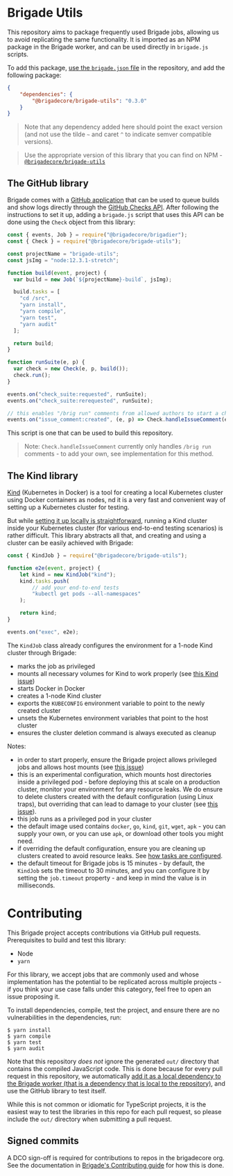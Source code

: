 # Brigade Utils

This repository aims to package frequently used Brigade jobs, allowing us to avoid replicating the same functionality. It is imported as an NPM package in the Brigade worker, and can be used directly in `brigade.js` scripts.

To add this package, [use the `brigade.json` file][brigade-json] in the repository, and add the following package:

```json
{
    "dependencies": {
        "@brigadecore/brigade-utils": "0.3.0"
    }
}
```

> Note that any dependency added here should point the exact version (and not use the tilde `~` and caret `^` to indicate semver compatible versions).

> Use the appropriate version of this library that you can find on NPM - [`@brigadecore/brigade-utils`][npm]


## The GitHub library

Brigade comes with a [GitHub application][gh-app] that can be used to queue builds and show logs directly through the [GitHub Checks API][checks-api]. After following the instructions to set it up, adding a `brigade.js` script that uses this API can be done using the `Check` object from this library:

```javascript
const { events, Job } = require("@brigadecore/brigadier");
const { Check } = require("@brigadecore/brigade-utils");

const projectName = "brigade-utils";
const jsImg = "node:12.3.1-stretch";

function build(event, project) {
  var build = new Job(`${projectName}-build`, jsImg);

  build.tasks = [
    "cd /src",
    "yarn install",
    "yarn compile",
    "yarn test",
    "yarn audit"
  ];

  return build;
}

function runSuite(e, p) {
  var check = new Check(e, p, build());
  check.run();
}

events.on("check_suite:requested", runSuite);
events.on("check_suite:rerequested", runSuite);

// this enables "/brig run" comments from allowed authors to start a check run
events.on("issue_comment:created", (e, p) => Check.handleIssueComment(e, p, runSuite));
```

This script is one that can be used to build this repository.

> Note: `Check.handleIssueComment` currently only handles `/brig run` comments - to add your own, see implementation for this method.

## The Kind library

[Kind][kind] (Kubernetes in Docker) is a tool for creating a local Kubernetes cluster using Docker containers as nodes, nd it is a very fast and convenient way of setting up a Kubernetes cluster for testing.

But while [setting it up locally is straightforward][kind-getting-started], running a Kind cluster inside your Kubernetes cluster (for various end-to-end testing scenarios) is rather difficult. This library abstracts all that, and creating and using a cluster can be easily achieved with Brigade:

```js
const { KindJob } = require("@brigadecore/brigade-utils");

function e2e(event, project) {
    let kind = new KindJob("kind");
    kind.tasks.push(
        // add your end-to-end tests
        "kubectl get pods --all-namespaces"
    );

    return kind;
}

events.on("exec", e2e);
```

The `KindJob` class already configures the environment for a 1-node Kind cluster through Brigade:

- marks the job as privileged
- mounts all necessary volumes for Kind to work properly (see [this Kind issue](https://github.com/kubernetes-sigs/kind/issues/303#issuecomment-518593664))
- starts Docker in Docker
- creates a 1-node Kind cluster
- exports the `KUBECONFIG` environment variable to point to the newly created cluster
- unsets the Kubernetes environment variables that point to the host cluster 
- ensures the cluster deletion command is always executed as cleanup

Notes:

- in order to start properly, ensure the Brigade project allows privileged jobs and allows host mounts (see [this issue](https://github.com/kubernetes-sigs/kind/issues/303#issuecomment-518593664))
- this is an experimental configuration, which mounts host directories inside a privileged pod - before deploying this at scale on a production cluster, monitor your environment for any resource leaks. We do ensure to delete clusters created with the default configuration (using Linux traps), but overriding that can lead to damage to your cluster (see [this issue](https://github.com/kubernetes-sigs/kind/issues/759)).
- this job runs as a privileged pod in your cluster
- the default image used contains `docker`, `go`, `kind`, `git`, `wget`, `apk` - you can supply your own, or you can use `apk`, or download other tools you might need.
- if overriding the default configuration, ensure you are cleaning up clusters created to avoid resource leaks. See [how tasks are configured](./src/kind.ts).
- the default timeout for Brigade jobs is 15 minutes - by default, the `KindJob` sets the timeout to 30 minutes, and you can configure it by setting the `job.timeout` property - and keep in mind the value is in milliseconds.

# Contributing

This Brigade project accepts contributions via GitHub pull requests. Prerequisites to build and test this library:

- Node
- `yarn`

For this library, we accept jobs that are commonly used and whose implementation has the potential to be replicated across multiple projects - if you think your use case falls under this category, feel free to open an issue proposing it.

To install dependencies, compile, test the project, and ensure there are no vulnerabilities in the dependencies, run:

```
$ yarn install
$ yarn compile
$ yarn test
$ yarn audit
```

Note that this repository *does not* ignore the generated `out/` directory that contains the compiled JavaScript code. This is done because for every pull request in this repository, we automatically [add it as a local dependency to the Brigade worker (that is a dependency that is local to the repository)][local-deps], and use the GitHub library to test itself.

While this is not common or idiomatic for TypeScript projects, it is the easiest way to test the libraries in this repo for each pull request, so please include the `out/` directory when submitting a pull request.

## Signed commits

A DCO sign-off is required for contributions to repos in the brigadecore org.  See the documentation in
[Brigade's Contributing guide](https://github.com/brigadecore/brigade/blob/master/CONTRIBUTING.md#signed-commits)
for how this is done.


[brigade-json]: https://docs.brigade.sh/topics/dependencies/#add-custom-dependencies-using-a-brigade-json-file
[local-deps]: https://docs.brigade.sh/topics/dependencies/#using-local-dependencies-from-the-project-repository
[npm]: https://www.npmjs.com/package/@brigadecore/brigade-utils
[checks-api]: https://developer.github.com/v3/checks/
[gh-app]: https://github.com/brigadecore/brigade-github-app
[kind]: https://github.com/kubernetes-sigs/kind
[kind-getting-started]: https://kind.sigs.k8s.io/docs/user/quick-start/